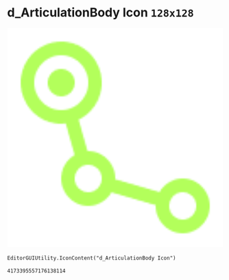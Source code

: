 # d_ArticulationBody Icon `128x128`
<img src="/img/d_ArticulationBody%20Icon.png" width=512 height=512>

``` CSharp
EditorGUIUtility.IconContent("d_ArticulationBody Icon")
```
```
4173395557176138114
```

